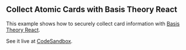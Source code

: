 ## Collect Atomic Cards with Basis Theory React


This example shows how to securely collect card information with [Basis Theory React](Basis-Theory/basis-theory-react).

See it live at [CodeSandbox](https://codesandbox.io/embed/github/Basis-Theory/basis-theory-js-examples/tree/master/collect-atomic-cards-with-elements-react?module=/src/App.tsx,/src/CheckoutForm.tsx).
